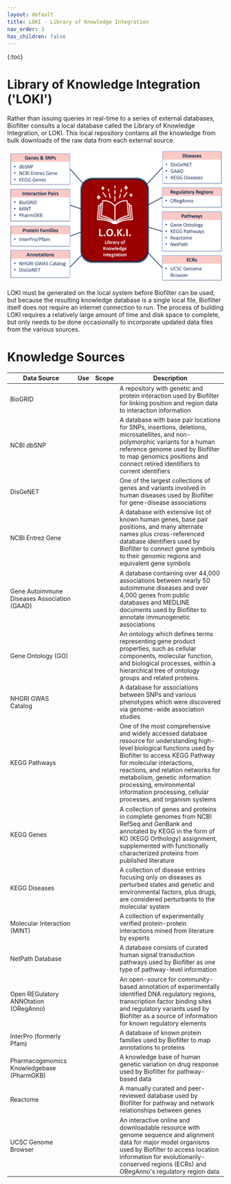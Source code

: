 ```yaml
---
layout: default
title: LOKI - Library of Knowledge Integration
nav_order: 3
has_children: false
---
```


{:toc}

# Library of Knowledge Integration ('LOKI')
Rather than issuing queries in real-time to a series of external databases, Biofilter consults a local database called the Library of Knowledge Integration, or LOKI. This local repository contains all the knowledge from bulk downloads of the raw data from each external source. 

![loki schema](/images/2024-loki-biofilter-v3-schema.png)

LOKI must be generated on the local system before Biofilter can be used, but because the resulting knowledge database is a single local file, Biofilter itself does not require an internet connection to run. The process of building LOKI requires a relatively large amount of time and disk space to complete, but only needs to be done occasionally to incorporate updated data files from the various sources. 

# Knowledge Sources

|Data Source|Use|Scope|Description|
|---|---|---|---|
|BioGRID| | |A repository with genetic and protein interaction used by Biofilter for linking position and region data to interaction information|
|NCBI dbSNP| | |A database with base pair locations for SNPs, insertions, deletions, microsatellites, and non-polymorphic variants for a human reference genome used by Biofilter to map genomics positions and connect retired identifiers to current identifiers|
|DisGeNET| | |One of the largest collections of genes and variants involved in human diseases used by Biofilter for gene-disease associations|
|NCBI Entrez Gene| | |A database with extensive list of known human genes, base pair positions, and many alternate names plus cross-referenced database identifiers used by Biofilter to connect gene symbols to their genomic regions and equivalent gene symbols|
|Gene Autoimmune Diseases Association (GAAD)| | |A database containing over 44,000 associations between nearly 50 autoimmune diseases and over 4,000 genes from public databases and MEDLINE documents used by Biofilter to annotate immunogenetic associations|
|Gene Ontology (GO)| | |An ontology which defines terms representing gene product properties, such as cellular components, molecular function, and biological processes, within a hierarchical tree of ontology groups and related proteins.|
|NHGRI GWAS Catalog| | |A database for associations between SNPs and various phenotypes which were discovered via genome-wide association studies|
|KEGG Pathways| | |One of the most comprehensive and widely accessed database resource for understanding high-level biological functions used by Biofilter to access KEGG Pathway for molecular interactions, reactions, and relation networks for metabolism, genetic information processing, environmental information processing, cellular processes, and organism systems|
|KEGG Genes| | |A collection of genes and proteins in complete genomes from NCBI RefSeq and GenBank and annotated by KEGG in the form of KO (KEGG Orthology) assignment, supplemented with functionally characterized proteins from published literature|
|KEGG Diseases| | |A collection of disease entries focusing only on diseases as perturbed states and genetic and environmental factors, plus drugs, are considered perturbants to the molecular system|
|Molecular Interaction (MINT)| | |A collection of experimentally verified protein-protein interactions mined from literature by experts|
|NetPath Database| | |A database consists of curated human signal transduction pathways used by Biofilter as one type of pathway-level information|
|Open REGulatory ANNOtation (ORegAnno)| | |An open-source for community-based annotation of experimentally identified DNA regulatory regions, transcription factor binding sites and regulatory variants used by Biofilter as a source of information for known regulatory elements|
|InterPro (formerly Pfam)| | |A database of known protein families used by Biofilter to map annotations to proteins|
|Pharmacogenomics Knowledgebase (PharmGKB)| | |A knowledge base of human genetic variation on drug response used by Biofilter for pathway-based data|
|Reactome| | |A manually curated and peer-reviewed database used by Biofilter for pathway and network relationships between genes|
|UCSC Genome Browser| | |An interactive online and downloadable resource with genome sequence and alignment data for major model organisms used by Biofilter to access location information for evolutionarily-conserved regions (ECRs) and ORegAnno's regulatory region data|